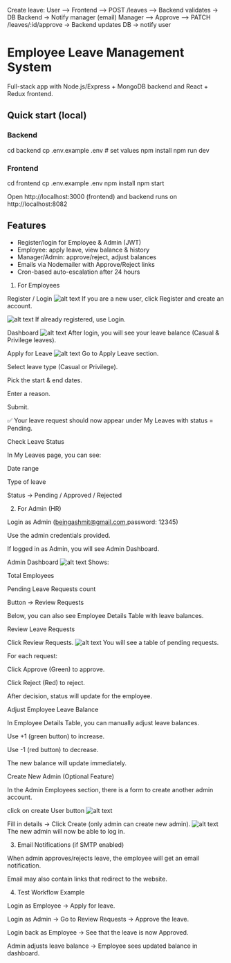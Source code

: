 Create leave:
User --> Frontend --> POST /leaves --> Backend validates -> DB
                                Backend -> Notify manager (email)
Manager --> Approve --> PATCH /leaves/:id/approve -> Backend updates DB -> notify user







# Employee Leave Management System

Full-stack app with Node.js/Express + MongoDB backend and React + Redux frontend.

## Quick start (local)

### Backend
cd backend
cp .env.example .env   # set values
npm install
npm run dev

### Frontend
cd frontend
cp .env.example .env
npm install
npm start

Open http://localhost:3000 (frontend) and backend runs on http://localhost:8082

## Features
- Register/login for Employee & Admin (JWT)
- Employee: apply leave, view balance & history
- Manager/Admin: approve/reject, adjust balances
- Emails via Nodemailer with Approve/Reject links
- Cron-based auto-escalation after 24 hours

1. For Employees

Register / Login
![alt text](image-9.png)
If you are a new user, click Register and create an account.

![alt text](image-10.png)
If already registered, use Login.

Dashboard
![alt text](image-11.png)
After login, you will see your leave balance (Casual & Privilege leaves).

Apply for Leave
![alt text](image-12.png)
Go to Apply Leave section.

Select leave type (Casual or Privilege).

Pick the start & end dates.

Enter a reason.

Submit.

✅ Your leave request should now appear under My Leaves with status = Pending.

Check Leave Status

In My Leaves page, you can see:

Date range

Type of leave

Status → Pending / Approved / Rejected

2. For Admin (HR)

Login as Admin (beingashmit@gmail.com,password: 12345)

Use the admin credentials provided.

If logged in as Admin, you will see Admin Dashboard.

Admin Dashboard
![alt text](image-13.png)
Shows:

Total Employees

Pending Leave Requests count

Button → Review Requests

Below, you can also see Employee Details Table with leave balances.

Review Leave Requests

Click Review Requests.
![alt text](image-14.png)
You will see a table of pending requests.

For each request:

 Click Approve (Green) to approve.

Click Reject (Red) to reject.

After decision, status will update for the employee.

Adjust Employee Leave Balance

In Employee Details Table, you can manually adjust leave balances.

Use +1 (green button) to increase.

Use -1 (red button) to decrease.

The new balance will update immediately.

Create New Admin (Optional Feature)

In the Admin Employees section, there is a form to create another admin account.

click on create User button
![alt text](image-15.png)

Fill in details → Click Create (only admin can create new admin).
![alt text](image-16.png)
The new admin will now be able to log in.

3. Email Notifications (if SMTP enabled)

When admin approves/rejects leave, the employee will get an email notification.

Email may also contain links that redirect to the website.

4. Test Workflow Example

Login as Employee → Apply for leave.

Login as Admin → Go to Review Requests → Approve the leave.

Login back as Employee → See that the leave is now Approved.

Admin adjusts leave balance → Employee sees updated balance in dashboard.